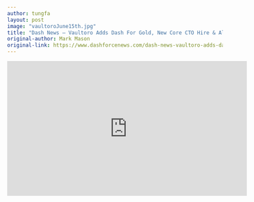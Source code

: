 ```yaml
---
author: tungfa
layout: post
image: "vaultoroJune15th.jpg"
title: "Dash News – Vaultoro Adds Dash For Gold, New Core CTO Hire & Alt 36 Add 400+ New Cannabis Merchants!"
original-author: Mark Mason
original-link: https://www.dashforcenews.com/dash-news-vaultoro-adds-dash-for-gold-new-core-cto-hire-alt-36-add-400-new-cannabis-merchants/
---
```




<iframe width="560" height="315" src="https://www.youtube.com/embed/Um7NzQXnpH0" frameborder="0" allow="autoplay; encrypted-media" allowfullscreen></iframe>
